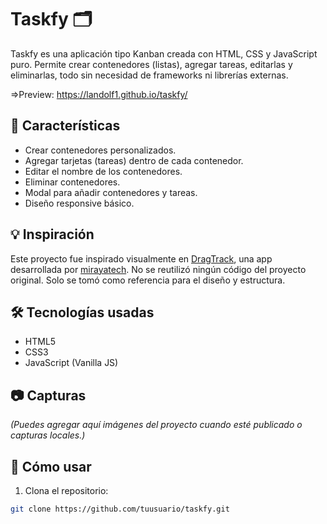 # Taskfy 🗂️

Taskfy es una aplicación tipo Kanban creada con HTML, CSS y JavaScript puro. Permite crear contenedores (listas), agregar tareas, editarlas y eliminarlas, todo sin necesidad de frameworks ni librerías externas.

=>Preview: https://landolf1.github.io/taskfy/

## 🚀 Características

- Crear contenedores personalizados.
- Agregar tarjetas (tareas) dentro de cada contenedor.
- Editar el nombre de los contenedores.
- Eliminar contenedores.
- Modal para añadir contenedores y tareas.
- Diseño responsive básico.

## 💡 Inspiración

Este proyecto fue inspirado visualmente en [DragTrack](https://drag-track.vercel.app/), una app desarrollada por [mirayatech](https://github.com/mirayatech). No se reutilizó ningún código del proyecto original. Solo se tomó como referencia para el diseño y estructura.

## 🛠️ Tecnologías usadas

- HTML5
- CSS3
- JavaScript (Vanilla JS)

## 📷 Capturas

*(Puedes agregar aquí imágenes del proyecto cuando esté publicado o capturas locales.)*

## 📁 Cómo usar

1. Clona el repositorio:

```bash
git clone https://github.com/tuusuario/taskfy.git

